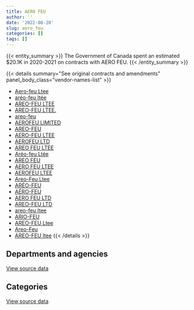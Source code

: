 ```yaml
---
title: AERO FEU
author: ''
date: '2022-08-20'
slug: aero_feu
categories: []
tags: []
---
```


<script src="/rmarkdown-libs/htmlwidgets/htmlwidgets.js"></script>
<link href="/rmarkdown-libs/datatables-css/datatables-crosstalk.css" rel="stylesheet" />
<script src="/rmarkdown-libs/datatables-binding/datatables.js"></script>
<script src="/rmarkdown-libs/jquery/jquery-3.6.0.min.js"></script>
<link href="/rmarkdown-libs/dt-core-bootstrap/css/dataTables.bootstrap.min.css" rel="stylesheet" />
<link href="/rmarkdown-libs/dt-core-bootstrap/css/dataTables.bootstrap.extra.css" rel="stylesheet" />
<script src="/rmarkdown-libs/dt-core-bootstrap/js/jquery.dataTables.min.js"></script>
<script src="/rmarkdown-libs/dt-core-bootstrap/js/dataTables.bootstrap.min.js"></script>
<link href="/rmarkdown-libs/crosstalk/css/crosstalk.min.css" rel="stylesheet" />
<script src="/rmarkdown-libs/crosstalk/js/crosstalk.min.js"></script>
<script src="/rmarkdown-libs/htmlwidgets/htmlwidgets.js"></script>
<link href="/rmarkdown-libs/datatables-css/datatables-crosstalk.css" rel="stylesheet" />
<script src="/rmarkdown-libs/datatables-binding/datatables.js"></script>
<script src="/rmarkdown-libs/jquery/jquery-3.6.0.min.js"></script>
<link href="/rmarkdown-libs/dt-core-bootstrap/css/dataTables.bootstrap.min.css" rel="stylesheet" />
<link href="/rmarkdown-libs/dt-core-bootstrap/css/dataTables.bootstrap.extra.css" rel="stylesheet" />
<script src="/rmarkdown-libs/dt-core-bootstrap/js/jquery.dataTables.min.js"></script>
<script src="/rmarkdown-libs/dt-core-bootstrap/js/dataTables.bootstrap.min.js"></script>
<link href="/rmarkdown-libs/crosstalk/css/crosstalk.min.css" rel="stylesheet" />
<script src="/rmarkdown-libs/crosstalk/js/crosstalk.min.js"></script>

{{< entity_summary >}}
The Government of Canada spent an estimated \$20.1K in 2020-2021 on contracts with AERO FEU.
{{< /entity_summary >}}

{{< details summary="See original contracts and amendments" panel_body_class="vendor-names-list" >}}
- [Aero-feu Ltee](https://search.open.canada.ca/en/ct/?sort=contract_value_f%20desc&page=1&search_text=%22Aero-feu%20Ltee%22)
- [aréo-feu ltée](https://search.open.canada.ca/en/ct/?sort=contract_value_f%20desc&page=1&search_text=%22ar%c3%a9o-feu%20lt%c3%a9e%22)
- [AREO-FEU LTEE](https://search.open.canada.ca/en/ct/?sort=contract_value_f%20desc&page=1&search_text=%22AREO-FEU%20LTEE%22)
- [AREO-FEU LTEE.](https://search.open.canada.ca/en/ct/?sort=contract_value_f%20desc&page=1&search_text=%22AREO-FEU%20LTEE.%22)
- [areo-feu](https://search.open.canada.ca/en/ct/?sort=contract_value_f%20desc&page=1&search_text=%22areo-feu%22)
- [AEROFEU LIMITED](https://search.open.canada.ca/en/ct/?sort=contract_value_f%20desc&page=1&search_text=%22AEROFEU%20LIMITED%22)
- [AREO-FEU](https://search.open.canada.ca/en/ct/?sort=contract_value_f%20desc&page=1&search_text=%22AREO-FEU%22)
- [AERO-FEU LTEE](https://search.open.canada.ca/en/ct/?sort=contract_value_f%20desc&page=1&search_text=%22AERO-FEU%20LTEE%22)
- [AEROFEU LTD](https://search.open.canada.ca/en/ct/?sort=contract_value_f%20desc&page=1&search_text=%22AEROFEU%20LTD%22)
- [AREO FEU LTEE](https://search.open.canada.ca/en/ct/?sort=contract_value_f%20desc&page=1&search_text=%22AREO%20FEU%20LTEE%22)
- [Aréo-feu Ltée](https://search.open.canada.ca/en/ct/?sort=contract_value_f%20desc&page=1&search_text=%22Ar%c3%a9o-feu%20Lt%c3%a9e%22)
- [AREO FEU](https://search.open.canada.ca/en/ct/?sort=contract_value_f%20desc&page=1&search_text=%22AREO%20FEU%22)
- [AERO FEU LTEE](https://search.open.canada.ca/en/ct/?sort=contract_value_f%20desc&page=1&search_text=%22AERO%20FEU%20LTEE%22)
- [AEROFEU LTEE](https://search.open.canada.ca/en/ct/?sort=contract_value_f%20desc&page=1&search_text=%22AEROFEU%20LTEE%22)
- [Areo-Feu Ltee](https://search.open.canada.ca/en/ct/?sort=contract_value_f%20desc&page=1&search_text=%22Areo-Feu%20Ltee%22)
- [ARÉO-FEU](https://search.open.canada.ca/en/ct/?sort=contract_value_f%20desc&page=1&search_text=%22AR%c3%89O-FEU%22)
- [AÉRO-FEU](https://search.open.canada.ca/en/ct/?sort=contract_value_f%20desc&page=1&search_text=%22A%c3%89RO-FEU%22)
- [AERO FEU LTD](https://search.open.canada.ca/en/ct/?sort=contract_value_f%20desc&page=1&search_text=%22AERO%20FEU%20LTD%22)
- [AREO-FEU LTD](https://search.open.canada.ca/en/ct/?sort=contract_value_f%20desc&page=1&search_text=%22AREO-FEU%20LTD%22)
- [areo-feu ltee](https://search.open.canada.ca/en/ct/?sort=contract_value_f%20desc&page=1&search_text=%22areo-feu%20ltee%22)
- [ARIO-FEU](https://search.open.canada.ca/en/ct/?sort=contract_value_f%20desc&page=1&search_text=%22ARIO-FEU%22)
- [AREO-FEU Ltee](https://search.open.canada.ca/en/ct/?sort=contract_value_f%20desc&page=1&search_text=%22AREO-FEU%20%20Ltee%22)
- [Areo-Feu](https://search.open.canada.ca/en/ct/?sort=contract_value_f%20desc&page=1&search_text=%22Areo-Feu%22)
- [AREO-FEU ltee](https://search.open.canada.ca/en/ct/?sort=contract_value_f%20desc&page=1&search_text=%22AREO-FEU%20ltee%22)
{{< /details >}}

## Departments and agencies

<div id="htmlwidget-1" style="width:100%;height:auto;" class="datatables html-widget"></div>
<script type="application/json" data-for="htmlwidget-1">{"x":{"style":"bootstrap","filter":"none","vertical":false,"data":[["<a href=\"/departments/dfo-mpo/\">Fisheries and Oceans Canada<\/a>","<a href=\"/departments/dnd-mdn/\">National Defence<\/a>","<a href=\"/departments/nrc-cnrc/\">National Research Council Canada<\/a>","<a href=\"/departments/rcmp-grc/\">Royal Canadian Mounted Police<\/a>"],[null,6450954.04,null,11304.35],[null,6215854.11,null,104501.77],[null,6258147.3,null,18605.85],[0,null,20124.94,null]],"container":"<table class=\"table table-striped table-hover row-border order-column display\">\n  <thead>\n    <tr>\n      <th>Department<\/th>\n      <th>2017-2018<\/th>\n      <th>2018-2019<\/th>\n      <th>2019-2020<\/th>\n      <th>2020-2021<\/th>\n    <\/tr>\n  <\/thead>\n<\/table>","options":{"order":[[4,"desc"]],"pageLength":10,"autoWidth":true,"columnDefs":[{"targets":1,"render":"function(data, type, row, meta) {\n    return type !== 'display' ? data : DTWidget.formatCurrency(data, \"$\", 2, 3, \",\", \".\", true, null);\n  }"},{"targets":2,"render":"function(data, type, row, meta) {\n    return type !== 'display' ? data : DTWidget.formatCurrency(data, \"$\", 2, 3, \",\", \".\", true, null);\n  }"},{"targets":3,"render":"function(data, type, row, meta) {\n    return type !== 'display' ? data : DTWidget.formatCurrency(data, \"$\", 2, 3, \",\", \".\", true, null);\n  }"},{"targets":4,"render":"function(data, type, row, meta) {\n    return type !== 'display' ? data : DTWidget.formatCurrency(data, \"$\", 2, 3, \",\", \".\", true, null);\n  }"},{"width":"16%","targets":[1,2,3,4]},{"className":"dt-right","targets":[1,2,3,4]}],"orderClasses":false}},"evals":["options.columnDefs.0.render","options.columnDefs.1.render","options.columnDefs.2.render","options.columnDefs.3.render"],"jsHooks":[]}</script>
<p class="text-right">
<a href="https://github.com/GoC-Spending/contracts-data/tree/main/data/out/vendors/aero_feu/summary_by_fiscal_year_by_department.csv" class="source-data-link btn btn-link">View source data</a>
</p>

## Categories

<div id="htmlwidget-2" style="width:100%;height:auto;" class="datatables html-widget"></div>
<script type="application/json" data-for="htmlwidget-2">{"x":{"style":"bootstrap","filter":"none","vertical":false,"data":[["<a href=\"/categories/11_defence/\">Defence<\/a>","<a href=\"/categories/5_transportation_and_logistics/\">Transportation and logistics<\/a>","<a href=\"/categories/6_industrial_products_and_services/\">Industrial products and services<\/a>"],[6136401.2,null,325857.19],[6136401.2,null,183954.68],[6153213.26,null,123539.89],[null,0,20124.94]],"container":"<table class=\"table table-striped table-hover row-border order-column display\">\n  <thead>\n    <tr>\n      <th>Category<\/th>\n      <th>2017-2018<\/th>\n      <th>2018-2019<\/th>\n      <th>2019-2020<\/th>\n      <th>2020-2021<\/th>\n    <\/tr>\n  <\/thead>\n<\/table>","options":{"order":[[4,"desc"]],"dom":"t","pageLength":30,"autoWidth":true,"columnDefs":[{"targets":1,"render":"function(data, type, row, meta) {\n    return type !== 'display' ? data : DTWidget.formatCurrency(data, \"$\", 2, 3, \",\", \".\", true, null);\n  }"},{"targets":2,"render":"function(data, type, row, meta) {\n    return type !== 'display' ? data : DTWidget.formatCurrency(data, \"$\", 2, 3, \",\", \".\", true, null);\n  }"},{"targets":3,"render":"function(data, type, row, meta) {\n    return type !== 'display' ? data : DTWidget.formatCurrency(data, \"$\", 2, 3, \",\", \".\", true, null);\n  }"},{"targets":4,"render":"function(data, type, row, meta) {\n    return type !== 'display' ? data : DTWidget.formatCurrency(data, \"$\", 2, 3, \",\", \".\", true, null);\n  }"},{"width":"16%","targets":[1,2,3,4]},{"className":"dt-right","targets":[1,2,3,4]}],"orderClasses":false,"lengthMenu":[10,25,30,50,100]}},"evals":["options.columnDefs.0.render","options.columnDefs.1.render","options.columnDefs.2.render","options.columnDefs.3.render"],"jsHooks":[]}</script>
<p class="text-right">
<a href="https://github.com/GoC-Spending/contracts-data/tree/main/data/out/vendors/aero_feu/summary_by_fiscal_year_by_category.csv" class="source-data-link btn btn-link">View source data</a>
</p>
